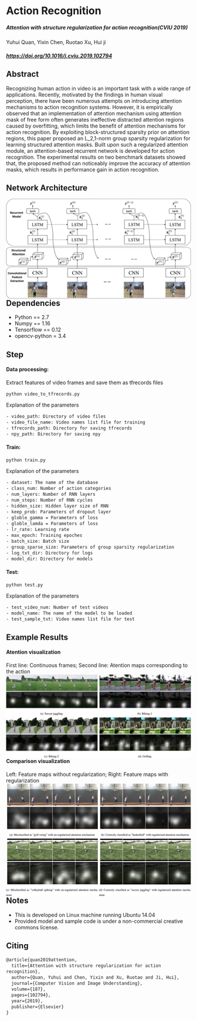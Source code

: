 # Action Recognition
##### Attention with structure regularization for action recognition(CVIU 2019)   
Yuhui Quan, Yixin Chen, Ruotao Xu, Hui ji
##### https://doi.org/10.1016/j.cviu.2019.102794  

## Abstract
Recognizing human action in video is an important task with a wide range of applications. Recently, motivated by the findings in human visual perception, there have been numerous attempts on introducing attention mechanisms to action recognition systems. However, it is empirically observed that an implementation of attention mechanism using attention mask of free form often generates ineffective distracted attention regions caused by overfitting, which limits the benefit of attention mechanisms for action recognition. By exploiting block-structured sparsity prior on attention regions, this paper proposed an L_2,1-norm group sparsity regularization for learning structured attention masks. Built upon such a regularized attention module, an attention-based recurrent network is developed for action recognition. The experimental results on two benchmark datasets showed that, the proposed method can noticeably improve the accuracy of attention masks, which results in performance gain in action recognition.

## Network Architecture
<img src='imgs/Model_structure.jpg' align="left">
  
  
## Dependencies
+ Python == 2.7
+ Numpy == 1.16
+ Tensorflow == 0.12
+ opencv-python = 3.4

## Step
#### Data processing:  
Extract features of video frames and save them as tfrecords files
```
python video_to_tfrecords.py
```
Explanation of the parameters
```
- video_path: Directory of video files
- video_file_name: Video names list file for training
- tfrecords_path: Directory for saving tfrecords
- npy_path: Directory for saving npy
```

#### Train:
```
python train.py
```
Explanation of the parameters
```
- dataset: The name of the database
- class_num: Number of action categories
- num_layers: Number of RNN layers
- num_steps: Number of RNN cycles
- hidden_size: Hidden layer size of RNN
- keep_prob: Parameters of dropout layer 
- globle_gamma = Parameters of loss
- globle_lamda = Parameters of loss
- lr_rate: Learning rate
- max_epoch: Training epoches
- batch_size: Batch size
- group_sparse_size: Parameters of group sparsity regularization
- log_txt_dir: Directory for logs 
- model_dir: Directory for models
```

#### Test:
```
python test.py
```
Explanation of the parameters
```
- test_video_num: Number of test videos
- model_name: The name of the model to be loaded
- test_sample_txt: Video names list file for test
```

## Example Results
#### Atention visualization
First line: Continuous frames; Second line: Atention maps corresponding to the action
<img src='imgs/Result_sample.jpg' align="left">


#### Comparison visualization
Left: Feature maps without regularization; Right: Feature maps with regularization
<img src='imgs/Result_comp.jpg' align="left">


## Notes

- This is developed on Linux machine running Ubuntu 14.04
- Provided model and sample code is under a non-commercial creative commons license.

## Citing
```
@article{quan2019attention,
  title={Attention with structure regularization for action recognition},
  author={Quan, Yuhui and Chen, Yixin and Xu, Ruotao and Ji, Hui},
  journal={Computer Vision and Image Understanding},
  volume={187},
  pages={102794},
  year={2019},
  publisher={Elsevier}
}
```